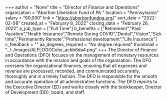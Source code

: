 +++
author = "None"
title = "Director of Finance and Operations"
organization = "Abortion Liberation Fund of PA "
location = "Pennsylvania"
salary = "60,000"
link = "https://abortionfundpa.org/"
sort_date = "2022-02-08"
created_at = "February 8, 2022"
closing_date = "February 28, 2022"
a_job_type = ["Full Time"]
b_benefits = ["Retirement","Paid Vacation","Health Insurance","Remote During COVID","Dental","Vision","Sick time","Permanently Remote","Professional development","Life insurance"]
c_feedback = ""
aa_degrees_required = "No degree required"
thumbnail = "../../images/ALFLOGOColor_acbb6da4.png"
+++
The Director of Finance and Operations (DFO) focuses on the management of monetary resources in accordance with the mission and goals of the organization. The DFO oversees the organizational finances, ensuring that all expenses and revenue are processed, recorded, and communicated accurately, thoroughly and in a timely fashion. The DFO is responsible for the smooth and accurate operation of all administrative functions. The DFO reports to the Executive Director (ED) and works closely with the bookkeeper, Director of Development (DD), board, and staff. 